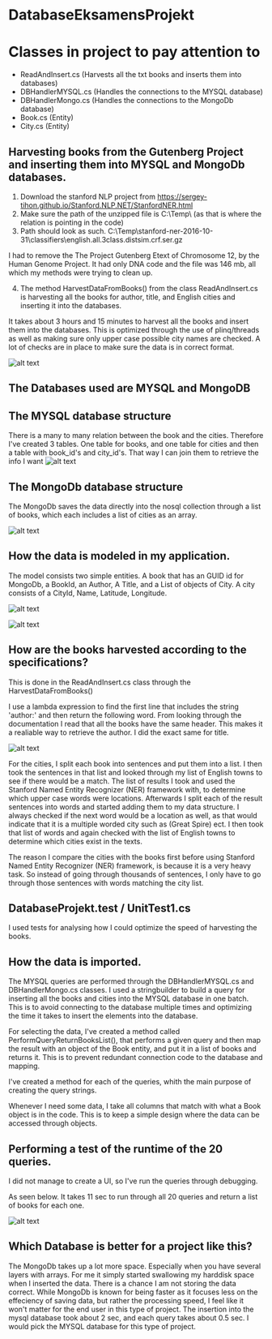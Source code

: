 # DatabaseEksamensProjekt

# Classes in project to pay attention to
- ReadAndInsert.cs (Harvests all the txt books and inserts them into databases)
- DBHandlerMYSQL.cs (Handles the connections to the MYSQL database)
- DBHandlerMongo.cs (Handles the connections to the MongoDb database)
- Book.cs (Entity)
- City.cs (Entity)

## Harvesting books from the Gutenberg Project and inserting them into MYSQL and MongoDb databases.
1) Download the stanford NLP project from https://sergey-tihon.github.io/Stanford.NLP.NET/StanfordNER.html
2) Make sure the path of the unzipped file is C:\Temp\ (as that is where the relation is pointing in the code)
3) Path should look as such. C:\Temp\stanford-ner-2016-10-31\classifiers\english.all.3class.distsim.crf.ser.gz

I had to remove the The Project Gutenberg Etext of Chromosome 12, by the Human Genome Project. It had only DNA code and the file was 146 mb, all which my methods were trying to clean up.

4) The method HarvestDataFromBooks() from the class ReadAndInsert.cs is harvesting all the books for author, title, and English cities and inserting it into the databases.

It takes about 3 hours and 15 minutes to harvest all the books and insert them into the databases. This is optimized through the use of plinq/threads as well as making sure only upper case possible city names are checked. A lot of checks are in place to make sure the data is in correct format.

![alt text](https://i.gyazo.com/67d69dbc39ef06e897dbc200a4860eae.png)

## The Databases used are MYSQL and MongoDB

## The MYSQL database structure
There is a many to many relation between the book and the cities. Therefore I've created 3 tables. One table for books, and one table for cities and then a table with book_id's and city_id's. That way I can join them to retrieve the info I want
![alt text](https://i.gyazo.com/87c9676546eed94eb5bcf0d64f42a573.png)

## The MongoDb database structure

The MongoDb saves the data directly into the nosql collection through a list of books, which each includes a list of cities as an array.

![alt text](https://i.gyazo.com/34a447e582c03b23bd4910a7ea3ecf14.png)

## How the data is modeled in my application.

The model consists two simple entities. A book that has an GUID id for MongoDb, a BookId, an Author, A Title, and a List of objects of City. A city consists of a CityId, Name, Latitude, Longitude.

![alt text](https://i.gyazo.com/6bd2b698ef2b27721f0febb3605037b6.png)

![alt text](https://i.gyazo.com/9ead3133b102562d734542dfe9b7ecbb.png)

## How are the books harvested according to the specifications?

This is done in the ReadAndInsert.cs class through the HarvestDataFromBooks()

I use a lambda expression to find the first line that includes the string 'author:' and then return the following word. From looking through the documentation I read that all the books have the same header. This makes it a realiable way to retrieve the author. I did the exact same for title.

![alt text](https://i.gyazo.com/6661153f1f6e61e4ae8fd93d7e56e202.png)

For the cities, I split each book into sentences and put them into a list. I then took the sentences in that list and looked through my list of English towns to see if there would be a match. The list of results I took and used the Stanford Named Entity Recognizer (NER) framework with, to determine which upper case words were locations. Afterwards I split each of the result sentences into words and started adding them to my data structure. I always checked if the next word would be a location as well, as that would indicate that it is a multiple worded city such as (Great Spire) ect. I then took that list of words and again checked with the list of English towns to determine which cities exist in the texts.

The reason I compare the cities with the books first before using Stanford Named Entity Recognizer (NER) framework, is because it is a very heavy task. So instead of going through thousands of sentences, I only have to go through those sentences with words matching the city list.

## DatabaseProjekt.test / UnitTest1.cs

I used tests for analysing how I could optimize the speed of harvesting the books.

## How the data is imported.

The MYSQL queries are performed through the DBHandlerMYSQL.cs and DBHandlerMongo.cs classes. I used a stringbuilder to build a query for inserting all the books and cities into the MYSQL database in one batch. This is to avoid connecting to the database multiple times and optimizing the time it takes to insert the elements into the database.
 

For selecting the data, I've created a method called PerformQueryReturnBooksList(), that performs a given query and then map the result with an object of the Book entity, and put it in a list of books and returns it. This is to prevent redundant connection code to the database and mapping.

I've created a method for each of the queries, whith the main purpose of creating the query strings.

Whenever I need some data, I take all columns that match with what a Book object is in the code. This is to keep a simple design where the data can be accessed through objects.


## Performing a test of the runtime of the 20 queries.

I did not manage to create a UI, so I've run the queries through debugging.

As seen below. It takes 11 sec to run through all 20 queries and return a list of books for each one.

![alt text](https://i.gyazo.com/8025f846e0802cce5ec288a6e091f695.png)

## Which Database is better for a project like this?

The MongoDb takes up a lot more space. Especially when you have several layers with arrays. For me it simply started swallowing my harddisk space when I inserted the data. There is a chance I am not storing the data correct. While MongoDb is known for being faster as it focuses less on the effeciency of saving data, but rather the processing speed, I feel like it won't matter for the end user in this type of project. The insertion into the mysql database took about 2 sec, and each query takes about 0.5 sec. I would pick the MYSQL database for this type of project. 


